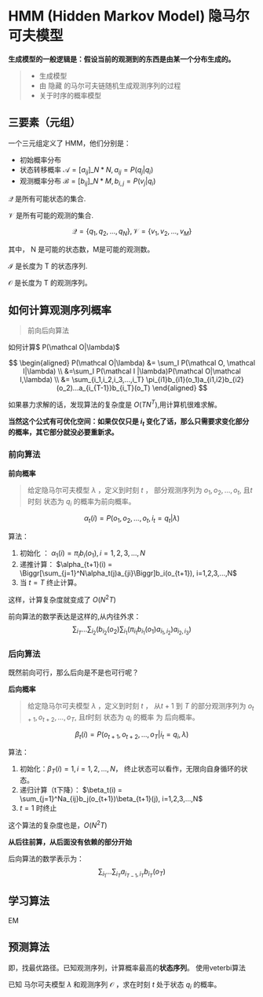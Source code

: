 # HMM (Hidden Markov Model) 隐马尔可夫模型

**生成模型的一般逻辑是：假设当前的观测到的东西是由某一个分布生成的。**



> * 生成模型
> * 由 隐藏 的马尔可夫链随机生成观测序列的过程
> * 关于时序的概率模型



## 三要素（元组）

一个三元组定义了 HMM，他们分别是：

* 初始概率分布
* 状态转移概率 $\mathcal A = [a_{ij}]\_{N*N}, a_{ij}=P(q_j|q_i)$ 
* 观测概率分布 $\mathcal B=[b_{ij}]\_{N*M}, b_{i,j}=P(v_j|q_i)$ 



$\mathcal Q$ 是所有可能状态的集合.

$\mathcal V$ 是所有可能的观测的集合.

$$
\mathcal Q=\{ q_1, q_2, ..., q_N \}, \mathcal V = \{ v_1,v_2, ..., v_M \}
$$

其中， N 是可能的状态数，M是可能的观测数。

$\mathcal I$ 是长度为 T 的状态序列.

$\mathcal O$ 是长度为 T 的观测序列。



## 如何计算观测序列概率

> 前向后向算法


如何计算$ P(\mathcal O|\lambda)$


$$
\begin{aligned}
 P(\mathcal O|\lambda) &= \sum_I P(\mathcal O, \mathcal I|\lambda) \\
 &=\sum_I P(\mathcal I |\lambda)P(\mathcal O|\mathcal I,\lambda) \\
 &= \sum_{i_1,i_2,i_3,...,i_T} \pi_{i1}b_{i1}(o_1)a_{i1,i2}b_{i2}(o_2)...a_{i_{T-1}}b_{i_T}(o_T)
\end{aligned}
$$

如果暴力求解的话，发现算法的复杂度是 $O(TN^T)$,用计算机很难求解。

**当然这个公式有可优化空间：如果仅仅只是 $i_t$ 变化了话，那么只需要求变化部分的概率，其它部分就没必要重新求。**



### 前向算法

**前向概率**

> 给定隐马尔可夫模型 $\lambda$ ，定义到时刻 $t$ ， 部分观测序列为 $o_1,o_2,..., o_t$, 且$t$时刻 状态为 $q_i$ 的概率为前向概率。

$$
\alpha_t(i) = P(o_1, o_2, ..., o_t, i_t=q_t|\lambda)
$$

算法：

1. 初始化 ： $\alpha_1(i)=\pi_ib_i(o_1), i=1,2,3,...,N$
2. 递推计算： $\alpha_{t+1}(i) = \Biggr[\sum_{j=1}^N\alpha_t(j)a_{ji}\Biggr]b_i(o_{t+1}), i=1,2,3,...,N$ 
3. 当 $t=T$ 终止计算。

这样，计算复杂度就变成了 $O(N^2T)$



前向算法的数学表达是这样的,从内往外求：
$$
\sum_{i_T}...\sum_{i_2}\Biggr(b_{i_2}(o_2)\sum_{i_1}\Bigr(\pi_{i_1}b_{i_1}(o_1)a_{i_1,i_2}\Bigr) a_{i_2,i_3}\Biggr)
$$






### 后向算法

既然前向可行，那么后向是不是也可行呢？



**后向概率**

> 给定隐马尔可夫模型 $\lambda$ ，定义到时刻 $t$ ， 从$t+1$ 到 $T$ 的部分观测序列为 $o_{t+1},o_{t+2},..., o_T$, 且$t$时刻 状态为 $q_i$ 的概率 为 后向概率。

$$
\beta_t(i) =P(o_{t+1},o_{t+2},...,o_T|i_t=q_i, \lambda)
$$

算法：

1. 初始化：$\beta_T(i)=1, i=1,2,...,N$， 终止状态可以看作，无限向自身循环的状态。
2. 递归计算（t下降）： $\beta_t(i) = \sum_{j=1}^Na_{ij}b_j(o_{t+1})\beta_{t+1}(j), i=1,2,3,...,N$
3. $t=1$ 时终止

这个算法的复杂度也是，$O(N^2T)$

**从后往前算，从后面没有依赖的部分开始**

后向算法的数学表示为：
$$
\sum_{i_1}...\sum_{i_T}a_{i_{T-1},i_T}b_{i_T}(o_T)
$$


## 学习算法

EM



## 预测算法

即，找最优路径。已知观测序列，计算概率最高的**状态序列**。 使用veterbi算法

已知 马尔可夫模型 $\lambda$ 和观测序列 $\mathcal O$ ，求在时刻 $t$ 处于状态 $q_i$ 的概率。



